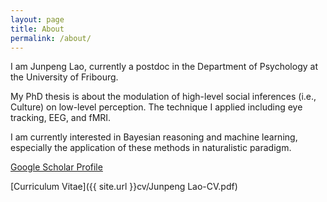 ```yaml
---
layout: page
title: About
permalink: /about/
---
```


I am Junpeng Lao, currently a postdoc in the Department of Psychology at the University of Fribourg.

My PhD thesis is about the modulation of high-level social inferences (i.e., Culture) on low-level perception. The technique I applied including eye tracking, EEG, and fMRI.

I am currently interested in Bayesian reasoning and machine learning, especially the application of these methods in naturalistic paradigm.

[Google Scholar Profile](https://scholar.google.com/citations?user=J-KhWL8AAAAJ&hl=en)

[Curriculum Vitae]({{ site.url }}cv/Junpeng Lao-CV.pdf)
